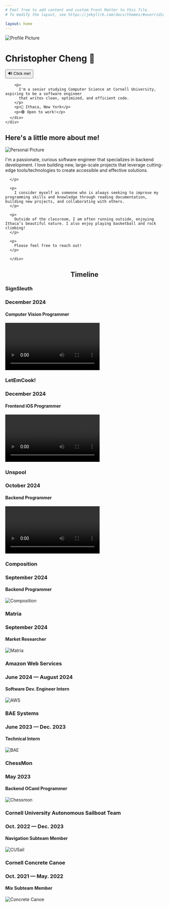 ```yaml
---
# Feel free to add content and custom Front Matter to this file.
# To modify the layout, see https://jekyllrb.com/docs/themes/#overriding-theme-defaults

layout: home
---
```

<html lang="en"><head>
  <meta charset="utf-8">
  <meta http-equiv="X-UA-Compatible" content="IE=edge">
  <meta name="viewport" content="width=device-width, initial-scale=1"><!-- Begin Jekyll SEO tag v2.8.0 -->
<title>&lt;Christopher Cheng&gt;</title>
<meta name="generator" content="Jekyll v4.3.4" />
<meta property="og:title" content="&lt;Christopher Cheng&gt;" />
<meta property="og:locale" content="en_US" />
<link rel="canonical" href="http://localhost:4000/" />
<meta property="og:url" content="http://localhost:4000/" />
<meta property="og:site_name" content="&lt;Christopher Cheng&gt;" />
<meta property="og:type" content="website" />
<meta name="twitter:card" content="summary" />
<meta property="twitter:title" content="&lt;Christopher Cheng&gt;" />
<script type="application/ld+json">
{"@context":"https://schema.org","@type":"WebSite","headline":"&lt;Christopher Cheng&gt;","name":"&lt;Christopher Cheng&gt;","url":"http://localhost:4000/"}</script>
<!-- End Jekyll SEO tag -->
<link rel="stylesheet" href="/assets/main.css"><link type="application/atom+xml" rel="alternate" href="http://localhost:4000/feed.xml" title="&lt;Christopher Cheng\&gt;" /></head>
<body>
<main class="page-content" aria-label="Content">
      <div class="wrapper">
        <div class="home">
  
<!-- Profile Section -->
<div class="full-width-profile-background">
  <div class="centered-content">
    <div id="profile-section" class="section">
      <img src="{{ site.baseurl }}/assets/images/profilepic.jpg" alt="Profile Picture" class="profile-image">
      <div class="profile-text">
  <h1 id="profile-header">Christopher Cheng <span class="hand-icon">👋</span></h1>
        <!-- Pronunciation Button -->
        <button id="name-button" onclick="document.getElementById('nameAudio').play()" 
                style="">
          🔊 Click me! 
        </button>
        <audio id="nameAudio" src="{{ site.baseurl }}/assets/videos/pronunciation.mp3"></audio>

        <p>
          I'm a senior studying Computer Science at Cornell University, aspiring to be a software engineer
          that writes clean, optimized, and efficient code.
        </p>
        <p>📍 Ithaca, New York</p>
        <p>🟢 Open to work!</p>
      </div>
    </div>
  </div>
</div>

<div class="full-width-about-me-background">
  <div class="centered-content">
    <div id="about-me-section" class="section">
    <h2 id="about-me-header">Here's a little more about me!</h2>
      <div class="personal-image">
        <img src="{{ site.baseurl }}/assets/images/personalpic.jpg" alt="Personal Picture">
      </div>
      <div class="about-me-text">
      <p>
        I'm a passionate, curious software engineer that specializes in backend development. I love building new, large-scale projects that leverage cutting-edge tools/technologies to create accessible and effective solutions. 

      </p>

      <p>
        I consider myself as someone who is always seeking to improve my programming skills and knowledge through reading documentation, building new projects, and collaborating with others. 
      </p>

      <p>
        Outside of the classroom, I am often running outside, enjoying Ithaca’s beautiful nature. I also enjoy playing basketball and rock climbing!
      </p>

      <p>
        Please feel free to reach out!
      </p>
      
      </div>
   </div>
  </div>
</div>

<div class="full-width-timeline-background">
  <div class="centered-content">
    <div id="timeline-section" class="section">
    <h2 id="timeline-header" style="text-align: center;">Timeline </h2>
      <div class="timeline-item">
        <div class="timeline-text">
          <h3 class="timeline-title">SignSleuth</h3> 
          <h3 class="timeline-date">December 2024</h3> 
          <h4 class="timeline-position">Computer Vision Programmer</h4>
        </div>
        <div class="timeline-media">
          <video controls>
            <source src="{{ site.baseurl }}/assets/videos/SignSleuthDemoSnippet.mp4" type="video/mp4" />
            Your browser does not support the video tag.
          </video>
        </div>
      </div>
      <div class="timeline-item">
        <div class="timeline-text">
          <h3 class="timeline-title">LetEmCook!</h3> 
          <h3 class="timeline-date">December 2024</h3> 
          <h4 class="timeline-position">Frontend iOS Programmer</h4>
        </div>
        <div class="timeline-media">
          <video controls>
            <source src="{{ site.baseurl }}/assets/videos/LetEmCookDemo.mp4" type="video/mp4" />
            Your browser does not support the video tag.
          </video>
        </div>
      </div>

  <div class="timeline-item">
    <div class="timeline-text">
      <h3 class="timeline-title">Unspool</h3> 
      <h3 class="timeline-date">October 2024</h3> 
      <h4 class="timeline-position">Backend Programmer</h4>
    </div>
    <div class="timeline-media">
      <video controls>
        <source src="{{ site.baseurl }}/assets/videos/UnspoolDemoFinal.mp4" type="video/mp4" />
        Your browser does not support the video tag.
      </video>
    </div>
  </div>

  <div class="timeline-item">
    <div class="timeline-text">
      <h3 class="timeline-title">Composition</h3> 
      <h3 class="timeline-date">September 2024</h3> 
      <h4 class="timeline-position">Backend Programmer</h4>
    </div>
    <div class="timeline-media">
      <img src="{{ site.baseurl }}/assets/images/compositionpic.jpg" alt="Composition" />
    </div>
  </div>

  <div class="timeline-item">
    <div class="timeline-text">
      <h3 class="timeline-title">Matria</h3> 
      <h3 class="timeline-date">September 2024</h3> 
      <h4 class="timeline-position">Market Researcher</h4>
    </div>
    <div class="timeline-media">
      <img src="{{ site.baseurl }}/assets/images/matripic.jpg" alt="Matria" />
    </div>
  </div>

  <div class="timeline-item">
    <div class="timeline-text">
      <h3 class="timeline-title">Amazon Web Services</h3> 
      <h3 class="timeline-date">June 2024 — August 2024</h3> 
      <h4 class="timeline-position">Software Dev. Engineer Intern</h4>
    </div>
    <div class="timeline-media">
      <img src="{{ site.baseurl }}/assets/images/awsday1.jpg" alt="AWS">
    </div>
  </div>

 <div class="timeline-item">
    <div class="timeline-text">
      <h3 class="timeline-title">BAE Systems</h3> 
      <h3 class="timeline-date">June 2023 — Dec. 2023</h3> 
      <h4 class="timeline-position">Technical Intern</h4>
    </div>
    <div class="timeline-media">
      <img src="{{ site.baseurl }}/assets/images/baepic.jpg" alt="BAE" />
    </div>
  </div>

  <div class="timeline-item">
    <div class="timeline-text">
      <h3 class="timeline-title">ChessMon</h3> 
      <h3 class="timeline-date">May 2023</h3> 
      <h4 class="timeline-position">Backend OCaml Programmer</h4>
    </div>
    <div class="timeline-media">
      <img src="{{ site.baseurl }}/assets/images/chessmon.gif" alt="Chessmon" />
    </div>
  </div>

  <div class="timeline-item">
    <div class="timeline-text">
      <h3 class="timeline-title">Cornell University Autonomous Sailboat Team</h3> 
      <h3 class="timeline-date">Oct. 2022 — Dec. 2023</h3> 
      <h4 class="timeline-position">Navigation Subteam Member</h4>
    </div>
    <div class="timeline-media">
      <img src="{{ site.baseurl }}/assets/images/cusailpic.jpg
      " alt="CUSail" />
    </div>
  </div>

  <div class="timeline-item">
    <div class="timeline-text">
      <h3 class="timeline-title">Cornell Concrete Canoe</h3> 
      <h3 class="timeline-date">Oct. 2021 — May. 2022</h3> 
      <h4 class="timeline-position">Mix Subteam Member</h4>
    </div>
    <div class="timeline-media">
      <img src="{{ site.baseurl }}/assets/images/concretecanoe.jpg
      " alt="Concrete Canoe" />
    </div>
  </div>

</div>
</div>
</div>


